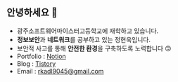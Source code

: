 ## 안녕하세요 👋
* 광주소프트웨어마이스터고등학교에 재학하고 있습니다.
* **정보보안**과 **네트워크**를 공부하고 있는 정현욱입니다.
* 보안적 사고를 통해 **안전한 환경**을 구축하도록 노력합니다 🙃
* Portfolio : [Notion](https://na-jjang-ssae.notion.site/na-jjang-ssae/254f1623f6dc40b1999789a5963b6848)
* Blog : [Tistory](https://na-jjang-ssae.tistory.com/)
* Email : rkadl9045@gmail.com
